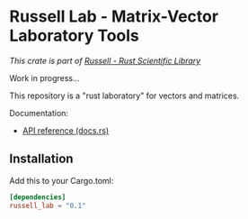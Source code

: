# Russell Lab - Matrix-Vector Laboratory Tools

_This crate is part of [Russell - Rust Scientific Library](https://github.com/cpmech/russell)_

Work in progress...

This repository is a "rust laboratory" for vectors and matrices.

Documentation:

- [API reference (docs.rs)](https://docs.rs/russell_lab)

## Installation

Add this to your Cargo.toml:

```toml
[dependencies]
russell_lab = "0.1"
```
